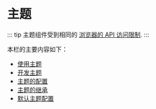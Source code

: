 # 主题

::: tip
主题组件受到相同的 [浏览器的 API 访问限制](../guide/using-vue.md#浏览器的API访问限制).
:::

本栏的主要内容如下：

- [使用主题](./using-a-theme.md)
- [开发主题](./writing-a-theme.md)
- [主题的配置](./option-api.md)
- [主题的继承](./inheritance.md)
- [默认主题配置](./default-theme-config.md)


